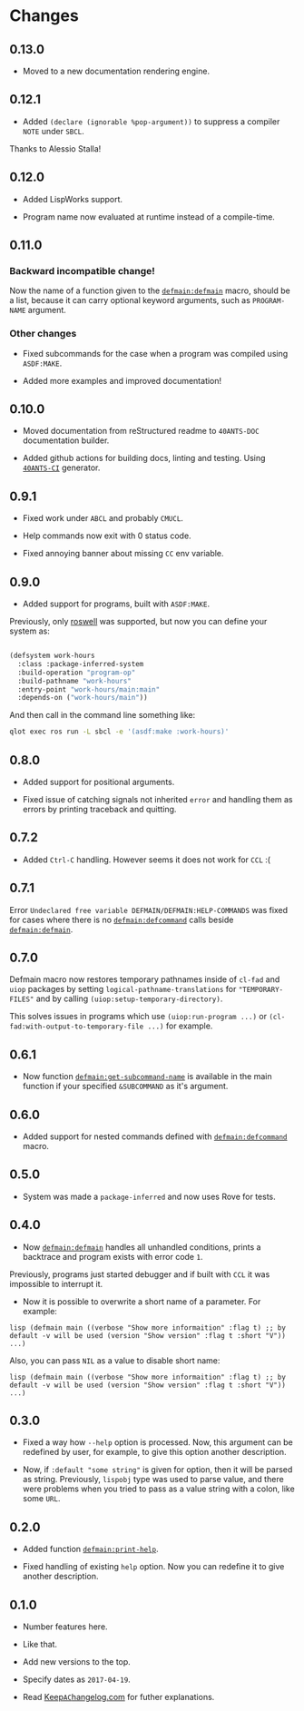 <a id="x-28DEFMAIN-2FCHANGELOG-3A-40CHANGELOG-2040ANTS-DOC-2FLOCATIVES-3ASECTION-29"></a>

# Changes

<a id="x-28DEFMAIN-2FCHANGELOG-3A-3A-7C0-2E13-2E0-7C-2040ANTS-DOC-2FLOCATIVES-3ASECTION-29"></a>

## 0.13.0

* Moved to a new documentation rendering engine.

<a id="x-28DEFMAIN-2FCHANGELOG-3A-3A-7C0-2E12-2E1-7C-2040ANTS-DOC-2FLOCATIVES-3ASECTION-29"></a>

## 0.12.1

* Added `(declare (ignorable %pop-argument))` to suppress a compiler `NOTE` under `SBCL`.

Thanks to Alessio Stalla!

<a id="x-28DEFMAIN-2FCHANGELOG-3A-3A-7C0-2E12-2E0-7C-2040ANTS-DOC-2FLOCATIVES-3ASECTION-29"></a>

## 0.12.0

* Added LispWorks support.

* Program name now evaluated at runtime instead of a compile-time.

<a id="x-28DEFMAIN-2FCHANGELOG-3A-3A-7C0-2E11-2E0-7C-2040ANTS-DOC-2FLOCATIVES-3ASECTION-29"></a>

## 0.11.0

<a id="backward-incompatible-change"></a>

### Backward incompatible change!

Now the name of a function given to the
[`defmain:defmain`][5e6b] macro, should be a list, because it
can carry optional keyword arguments, such as
`PROGRAM-NAME` argument.

<a id="other-changes"></a>

### Other changes

* Fixed subcommands for the case when a program was
  compiled using `ASDF:MAKE`.

* Added more examples and improved documentation!

<a id="x-28DEFMAIN-2FCHANGELOG-3A-3A-7C0-2E10-2E0-7C-2040ANTS-DOC-2FLOCATIVES-3ASECTION-29"></a>

## 0.10.0

* Moved documentation from reStructured readme to `40ANTS-DOC`
  documentation builder.

* Added github actions for building docs, linting and testing.
  Using [`40ANTS-CI`][3f72] generator.

<a id="x-28DEFMAIN-2FCHANGELOG-3A-3A-7C0-2E9-2E1-7C-2040ANTS-DOC-2FLOCATIVES-3ASECTION-29"></a>

## 0.9.1

* Fixed work under `ABCL` and probably `CMUCL`.

* Help commands now exit with 0 status code.

* Fixed annoying banner about missing `CC` env variable.

<a id="x-28DEFMAIN-2FCHANGELOG-3A-3A-7C0-2E9-2E0-7C-2040ANTS-DOC-2FLOCATIVES-3ASECTION-29"></a>

## 0.9.0

* Added support for programs, built with `ASDF:MAKE`.

Previously, only [roswell][795a] was supported, but now
you can define your system as:

```lisp

(defsystem work-hours
  :class :package-inferred-system
  :build-operation "program-op"
  :build-pathname "work-hours"
  :entry-point "work-hours/main:main"
  :depends-on ("work-hours/main"))
```
And then call in the command line something like:

```bash
qlot exec ros run -L sbcl -e '(asdf:make :work-hours)'
```
<a id="x-28DEFMAIN-2FCHANGELOG-3A-3A-7C0-2E8-2E0-7C-2040ANTS-DOC-2FLOCATIVES-3ASECTION-29"></a>

## 0.8.0

* Added support for positional arguments.

* Fixed issue of catching signals not inherited  `error` and
  handling them as errors by printing traceback and quitting.

<a id="x-28DEFMAIN-2FCHANGELOG-3A-3A-7C0-2E7-2E2-7C-2040ANTS-DOC-2FLOCATIVES-3ASECTION-29"></a>

## 0.7.2

* Added `Ctrl-C` handling. However seems it does not work for `CCL` :(

<a id="x-28DEFMAIN-2FCHANGELOG-3A-3A-7C0-2E7-2E1-7C-2040ANTS-DOC-2FLOCATIVES-3ASECTION-29"></a>

## 0.7.1

Error `Undeclared free variable DEFMAIN/DEFMAIN:HELP-COMMANDS` was
fixed for cases where there is no [`defmain:defcommand`][ab14] calls beside [`defmain:defmain`][5e6b].

<a id="x-28DEFMAIN-2FCHANGELOG-3A-3A-7C0-2E7-2E0-7C-2040ANTS-DOC-2FLOCATIVES-3ASECTION-29"></a>

## 0.7.0

Defmain macro now restores temporary pathnames inside of `cl-fad` and
`uiop` packages by setting `logical-pathname-translations` for
`"TEMPORARY-FILES"` and by calling
`(uiop:setup-temporary-directory)`.

This solves issues in programs which use `(uiop:run-program ...)` or
`(cl-fad:with-output-to-temporary-file ...)` for example.

<a id="x-28DEFMAIN-2FCHANGELOG-3A-3A-7C0-2E6-2E1-7C-2040ANTS-DOC-2FLOCATIVES-3ASECTION-29"></a>

## 0.6.1

* Now function [`defmain:get-subcommand-name`][b4a1] is available in the main function
if your specified `&SUBCOMMAND` as it's argument.

<a id="x-28DEFMAIN-2FCHANGELOG-3A-3A-7C0-2E6-2E0-7C-2040ANTS-DOC-2FLOCATIVES-3ASECTION-29"></a>

## 0.6.0

* Added support for nested commands defined with [`defmain:defcommand`][ab14] macro.

<a id="x-28DEFMAIN-2FCHANGELOG-3A-3A-7C0-2E5-2E0-7C-2040ANTS-DOC-2FLOCATIVES-3ASECTION-29"></a>

## 0.5.0

* System was made a `package-inferred` and now uses Rove for tests.

<a id="x-28DEFMAIN-2FCHANGELOG-3A-3A-7C0-2E4-2E0-7C-2040ANTS-DOC-2FLOCATIVES-3ASECTION-29"></a>

## 0.4.0

* Now [`defmain:defmain`][5e6b] handles all unhandled conditions, prints a backtrace
  and program exists with error code `1`.

Previously, programs just started debugger and if built with `CCL` it
  was impossible to interrupt it.
* Now it is possible to overwrite a short name of a parameter.
  For example:

`lisp
  (defmain main ((verbose "Show more informaition"
                          :flag t) ;; by default -v will be used
                 (version "Show version"
                          :flag t
                          :short "V"))
    ...)
`

Also, you can pass `NIL` as a value to disable short name:

  `lisp
  (defmain main ((verbose "Show more informaition"
                          :flag t) ;; by default -v will be used
                 (version "Show version"
                          :flag t
                          :short "V"))
    ...)
`

<a id="x-28DEFMAIN-2FCHANGELOG-3A-3A-7C0-2E3-2E0-7C-2040ANTS-DOC-2FLOCATIVES-3ASECTION-29"></a>

## 0.3.0

* Fixed a way how `--help` option is processed. Now, this argument
  can be redefined by user, for example, to give this option another
  description.

* Now, if `:default "some string"` is given for option, then it will
  be parsed as string. Previously, `lispobj` type was used to parse
  value, and there were problems when you tried to pass as a value
  string with a colon, like some `URL`.

<a id="x-28DEFMAIN-2FCHANGELOG-3A-3A-7C0-2E2-2E0-7C-2040ANTS-DOC-2FLOCATIVES-3ASECTION-29"></a>

## 0.2.0

* Added function [`defmain:print-help`][da64].

* Fixed handling of existing `help` option. Now you can redefine it
  to give another description.

<a id="x-28DEFMAIN-2FCHANGELOG-3A-3A-7C0-2E1-2E0-7C-2040ANTS-DOC-2FLOCATIVES-3ASECTION-29"></a>

## 0.1.0

* Number features here.

* Like that.

* Add new versions to the top.

* Specify dates as `2017-04-19`.

* Read [Keep`AC`hangelog.com][eeaa] for futher
  explanations.


[ab14]: README.md#x-28DEFMAIN-3ADEFCOMMAND-20-2840ANTS-DOC-2FLOCATIVES-3AMACRO-29-29
[5e6b]: README.md#x-28DEFMAIN-3ADEFMAIN-20-2840ANTS-DOC-2FLOCATIVES-3AMACRO-29-29
[b4a1]: README.md#x-28DEFMAIN-3AGET-SUBCOMMAND-NAME-20FUNCTION-29
[da64]: README.md#x-28DEFMAIN-3APRINT-HELP-20FUNCTION-29
[eeaa]: http://keepachangelog.com/
[3f72]: https://40ants.com/ci/
[795a]: https://github.com/roswell/roswell